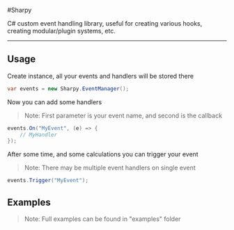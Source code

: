 #Sharpy

C# custom event handling library, useful for creating various hooks, creating modular/plugin systems, etc.

----
## Usage

Create instance, all your events and handlers will be stored there

```c#
var events = new Sharpy.EventManager();
```

Now you can add some handlers
> Note: First parameter is your event name, and second is the callback

```c#
events.On("MyEvent", (e) => {
    // MyHandler
});
```

After some time, and some calculations you can trigger your event
> Note: There may be multiple event handlers on single event

```c#
events.Trigger("MyEvent");
```

## Examples
>Note: Full examples can be found in "examples" folder
